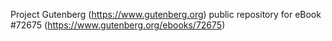 Project Gutenberg (https://www.gutenberg.org) public repository
for eBook #72675 (https://www.gutenberg.org/ebooks/72675)

